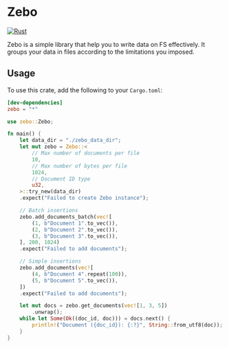 # Zebo

[![Rust](https://github.com/oramasearch/zebo/actions/workflows/ci.yml/badge.svg)](https://github.com/oramasearch/zebo/actions/workflows/ci.yml)

Zebo is a simple library that help you to write data on FS effectively.
It groups your data in files according to the limitations you imposed.

## Usage

To use this crate, add the following to your `Cargo.toml`:

```toml
[dev-dependencies]
zebo = "*"
```

```rust
use zebo::Zebo;

fn main() {
    let data_dir = "./zebo_data_dir";
    let mut zebo = Zebo::<
        // Max number of documents per file
        10,
        // Max number of bytes per file
        1024,
        // Document ID type
        u32,
    >::try_new(data_dir)
    .expect("Failed to create Zebo instance");

    // Batch insertions
    zebo.add_documents_batch(vec![
        (1, b"Document 1".to_vec()),
        (2, b"Document 2".to_vec()),
        (3, b"Document 3".to_vec()),
    ], 200, 1024)
    .expect("Failed to add documents");

    // Simple insertions
    zebo.add_documents(vec![
        (4, b"Document 4".repeat(100)),
        (5, b"Document 5".to_vec()),
    ])
    .expect("Failed to add documents");

    let mut docs = zebo.get_documents(vec![1, 3, 5])
        .unwrap();
    while let Some(Ok((doc_id, doc))) = docs.next() {
        println!("Document ({doc_id}): {:?}", String::from_utf8(doc));
    }
}
```
